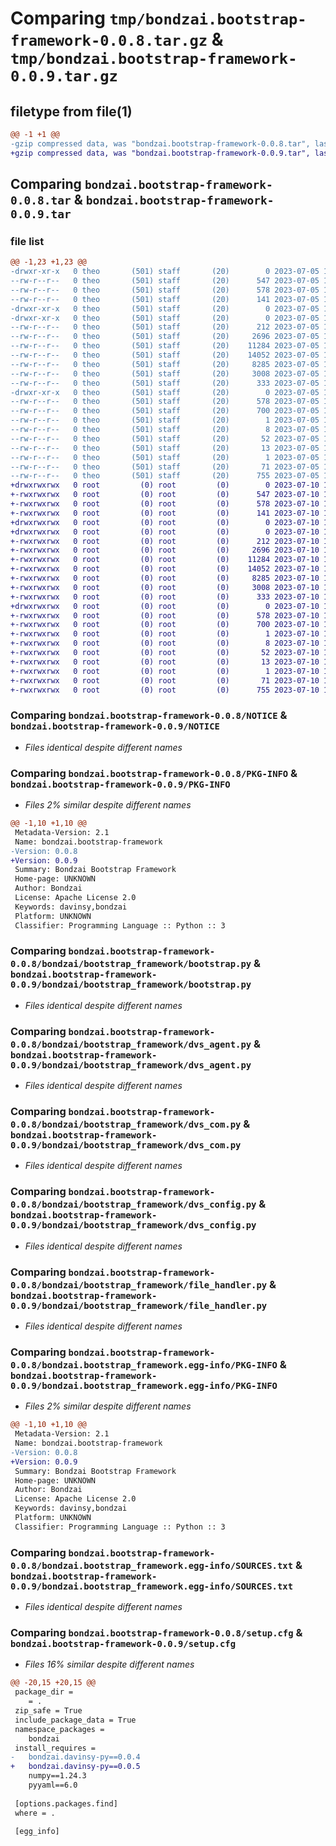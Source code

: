 # Comparing `tmp/bondzai.bootstrap-framework-0.0.8.tar.gz` & `tmp/bondzai.bootstrap-framework-0.0.9.tar.gz`

## filetype from file(1)

```diff
@@ -1 +1 @@
-gzip compressed data, was "bondzai.bootstrap-framework-0.0.8.tar", last modified: Wed Jul  5 12:40:50 2023, max compression
+gzip compressed data, was "bondzai.bootstrap-framework-0.0.9.tar", last modified: Mon Jul 10 17:59:32 2023, max compression
```

## Comparing `bondzai.bootstrap-framework-0.0.8.tar` & `bondzai.bootstrap-framework-0.0.9.tar`

### file list

```diff
@@ -1,23 +1,23 @@
-drwxr-xr-x   0 theo       (501) staff       (20)        0 2023-07-05 12:40:50.981659 bondzai.bootstrap-framework-0.0.8/
--rw-r--r--   0 theo       (501) staff       (20)      547 2023-07-05 12:40:15.000000 bondzai.bootstrap-framework-0.0.8/NOTICE
--rw-r--r--   0 theo       (501) staff       (20)      578 2023-07-05 12:40:50.981807 bondzai.bootstrap-framework-0.0.8/PKG-INFO
--rw-r--r--   0 theo       (501) staff       (20)      141 2023-07-05 12:40:15.000000 bondzai.bootstrap-framework-0.0.8/README.md
-drwxr-xr-x   0 theo       (501) staff       (20)        0 2023-07-05 12:40:50.976828 bondzai.bootstrap-framework-0.0.8/bondzai/
-drwxr-xr-x   0 theo       (501) staff       (20)        0 2023-07-05 12:40:50.979543 bondzai.bootstrap-framework-0.0.8/bondzai/bootstrap_framework/
--rw-r--r--   0 theo       (501) staff       (20)      212 2023-07-05 12:40:42.000000 bondzai.bootstrap-framework-0.0.8/bondzai/bootstrap_framework/__init__.py
--rw-r--r--   0 theo       (501) staff       (20)     2696 2023-07-05 12:40:15.000000 bondzai.bootstrap-framework-0.0.8/bondzai/bootstrap_framework/bootstrap.py
--rw-r--r--   0 theo       (501) staff       (20)    11284 2023-07-05 12:40:42.000000 bondzai.bootstrap-framework-0.0.8/bondzai/bootstrap_framework/dvs_agent.py
--rw-r--r--   0 theo       (501) staff       (20)    14052 2023-07-05 12:40:15.000000 bondzai.bootstrap-framework-0.0.8/bondzai/bootstrap_framework/dvs_com.py
--rw-r--r--   0 theo       (501) staff       (20)     8285 2023-07-05 12:40:42.000000 bondzai.bootstrap-framework-0.0.8/bondzai/bootstrap_framework/dvs_config.py
--rw-r--r--   0 theo       (501) staff       (20)     3008 2023-07-05 12:40:15.000000 bondzai.bootstrap-framework-0.0.8/bondzai/bootstrap_framework/file_handler.py
--rw-r--r--   0 theo       (501) staff       (20)      333 2023-07-05 12:40:15.000000 bondzai.bootstrap-framework-0.0.8/bondzai/bootstrap_framework/logger.py
-drwxr-xr-x   0 theo       (501) staff       (20)        0 2023-07-05 12:40:50.981445 bondzai.bootstrap-framework-0.0.8/bondzai.bootstrap_framework.egg-info/
--rw-r--r--   0 theo       (501) staff       (20)      578 2023-07-05 12:40:50.000000 bondzai.bootstrap-framework-0.0.8/bondzai.bootstrap_framework.egg-info/PKG-INFO
--rw-r--r--   0 theo       (501) staff       (20)      700 2023-07-05 12:40:50.000000 bondzai.bootstrap-framework-0.0.8/bondzai.bootstrap_framework.egg-info/SOURCES.txt
--rw-r--r--   0 theo       (501) staff       (20)        1 2023-07-05 12:40:50.000000 bondzai.bootstrap-framework-0.0.8/bondzai.bootstrap_framework.egg-info/dependency_links.txt
--rw-r--r--   0 theo       (501) staff       (20)        8 2023-07-05 12:40:50.000000 bondzai.bootstrap-framework-0.0.8/bondzai.bootstrap_framework.egg-info/namespace_packages.txt
--rw-r--r--   0 theo       (501) staff       (20)       52 2023-07-05 12:40:50.000000 bondzai.bootstrap-framework-0.0.8/bondzai.bootstrap_framework.egg-info/requires.txt
--rw-r--r--   0 theo       (501) staff       (20)       13 2023-07-05 12:40:50.000000 bondzai.bootstrap-framework-0.0.8/bondzai.bootstrap_framework.egg-info/top_level.txt
--rw-r--r--   0 theo       (501) staff       (20)        1 2023-07-05 12:40:50.000000 bondzai.bootstrap-framework-0.0.8/bondzai.bootstrap_framework.egg-info/zip-safe
--rw-r--r--   0 theo       (501) staff       (20)       71 2023-07-05 12:40:15.000000 bondzai.bootstrap-framework-0.0.8/pyproject.toml
--rw-r--r--   0 theo       (501) staff       (20)      755 2023-07-05 12:40:50.982367 bondzai.bootstrap-framework-0.0.8/setup.cfg
+drwxrwxrwx   0 root         (0) root         (0)        0 2023-07-10 17:59:32.883623 bondzai.bootstrap-framework-0.0.9/
+-rwxrwxrwx   0 root         (0) root         (0)      547 2023-07-10 17:56:54.000000 bondzai.bootstrap-framework-0.0.9/NOTICE
+-rwxrwxrwx   0 root         (0) root         (0)      578 2023-07-10 17:59:32.884132 bondzai.bootstrap-framework-0.0.9/PKG-INFO
+-rwxrwxrwx   0 root         (0) root         (0)      141 2023-07-10 17:56:54.000000 bondzai.bootstrap-framework-0.0.9/README.md
+drwxrwxrwx   0 root         (0) root         (0)        0 2023-07-10 17:59:32.349617 bondzai.bootstrap-framework-0.0.9/bondzai/
+drwxrwxrwx   0 root         (0) root         (0)        0 2023-07-10 17:59:32.655890 bondzai.bootstrap-framework-0.0.9/bondzai/bootstrap_framework/
+-rwxrwxrwx   0 root         (0) root         (0)      212 2023-07-10 17:59:21.000000 bondzai.bootstrap-framework-0.0.9/bondzai/bootstrap_framework/__init__.py
+-rwxrwxrwx   0 root         (0) root         (0)     2696 2023-07-10 17:56:54.000000 bondzai.bootstrap-framework-0.0.9/bondzai/bootstrap_framework/bootstrap.py
+-rwxrwxrwx   0 root         (0) root         (0)    11284 2023-07-10 17:56:54.000000 bondzai.bootstrap-framework-0.0.9/bondzai/bootstrap_framework/dvs_agent.py
+-rwxrwxrwx   0 root         (0) root         (0)    14052 2023-07-10 17:56:54.000000 bondzai.bootstrap-framework-0.0.9/bondzai/bootstrap_framework/dvs_com.py
+-rwxrwxrwx   0 root         (0) root         (0)     8285 2023-07-10 17:56:54.000000 bondzai.bootstrap-framework-0.0.9/bondzai/bootstrap_framework/dvs_config.py
+-rwxrwxrwx   0 root         (0) root         (0)     3008 2023-07-10 17:56:54.000000 bondzai.bootstrap-framework-0.0.9/bondzai/bootstrap_framework/file_handler.py
+-rwxrwxrwx   0 root         (0) root         (0)      333 2023-07-10 17:56:54.000000 bondzai.bootstrap-framework-0.0.9/bondzai/bootstrap_framework/logger.py
+drwxrwxrwx   0 root         (0) root         (0)        0 2023-07-10 17:59:32.857707 bondzai.bootstrap-framework-0.0.9/bondzai.bootstrap_framework.egg-info/
+-rwxrwxrwx   0 root         (0) root         (0)      578 2023-07-10 17:59:32.000000 bondzai.bootstrap-framework-0.0.9/bondzai.bootstrap_framework.egg-info/PKG-INFO
+-rwxrwxrwx   0 root         (0) root         (0)      700 2023-07-10 17:59:32.000000 bondzai.bootstrap-framework-0.0.9/bondzai.bootstrap_framework.egg-info/SOURCES.txt
+-rwxrwxrwx   0 root         (0) root         (0)        1 2023-07-10 17:59:32.000000 bondzai.bootstrap-framework-0.0.9/bondzai.bootstrap_framework.egg-info/dependency_links.txt
+-rwxrwxrwx   0 root         (0) root         (0)        8 2023-07-10 17:59:32.000000 bondzai.bootstrap-framework-0.0.9/bondzai.bootstrap_framework.egg-info/namespace_packages.txt
+-rwxrwxrwx   0 root         (0) root         (0)       52 2023-07-10 17:59:32.000000 bondzai.bootstrap-framework-0.0.9/bondzai.bootstrap_framework.egg-info/requires.txt
+-rwxrwxrwx   0 root         (0) root         (0)       13 2023-07-10 17:59:32.000000 bondzai.bootstrap-framework-0.0.9/bondzai.bootstrap_framework.egg-info/top_level.txt
+-rwxrwxrwx   0 root         (0) root         (0)        1 2023-07-10 17:59:31.000000 bondzai.bootstrap-framework-0.0.9/bondzai.bootstrap_framework.egg-info/zip-safe
+-rwxrwxrwx   0 root         (0) root         (0)       71 2023-07-10 17:56:54.000000 bondzai.bootstrap-framework-0.0.9/pyproject.toml
+-rwxrwxrwx   0 root         (0) root         (0)      755 2023-07-10 17:59:32.888137 bondzai.bootstrap-framework-0.0.9/setup.cfg
```

### Comparing `bondzai.bootstrap-framework-0.0.8/NOTICE` & `bondzai.bootstrap-framework-0.0.9/NOTICE`

 * *Files identical despite different names*

### Comparing `bondzai.bootstrap-framework-0.0.8/PKG-INFO` & `bondzai.bootstrap-framework-0.0.9/PKG-INFO`

 * *Files 2% similar despite different names*

```diff
@@ -1,10 +1,10 @@
 Metadata-Version: 2.1
 Name: bondzai.bootstrap-framework
-Version: 0.0.8
+Version: 0.0.9
 Summary: Bondzai Bootstrap Framework
 Home-page: UNKNOWN
 Author: Bondzai
 License: Apache License 2.0
 Keywords: davinsy,bondzai
 Platform: UNKNOWN
 Classifier: Programming Language :: Python :: 3
```

### Comparing `bondzai.bootstrap-framework-0.0.8/bondzai/bootstrap_framework/bootstrap.py` & `bondzai.bootstrap-framework-0.0.9/bondzai/bootstrap_framework/bootstrap.py`

 * *Files identical despite different names*

### Comparing `bondzai.bootstrap-framework-0.0.8/bondzai/bootstrap_framework/dvs_agent.py` & `bondzai.bootstrap-framework-0.0.9/bondzai/bootstrap_framework/dvs_agent.py`

 * *Files identical despite different names*

### Comparing `bondzai.bootstrap-framework-0.0.8/bondzai/bootstrap_framework/dvs_com.py` & `bondzai.bootstrap-framework-0.0.9/bondzai/bootstrap_framework/dvs_com.py`

 * *Files identical despite different names*

### Comparing `bondzai.bootstrap-framework-0.0.8/bondzai/bootstrap_framework/dvs_config.py` & `bondzai.bootstrap-framework-0.0.9/bondzai/bootstrap_framework/dvs_config.py`

 * *Files identical despite different names*

### Comparing `bondzai.bootstrap-framework-0.0.8/bondzai/bootstrap_framework/file_handler.py` & `bondzai.bootstrap-framework-0.0.9/bondzai/bootstrap_framework/file_handler.py`

 * *Files identical despite different names*

### Comparing `bondzai.bootstrap-framework-0.0.8/bondzai.bootstrap_framework.egg-info/PKG-INFO` & `bondzai.bootstrap-framework-0.0.9/bondzai.bootstrap_framework.egg-info/PKG-INFO`

 * *Files 2% similar despite different names*

```diff
@@ -1,10 +1,10 @@
 Metadata-Version: 2.1
 Name: bondzai.bootstrap-framework
-Version: 0.0.8
+Version: 0.0.9
 Summary: Bondzai Bootstrap Framework
 Home-page: UNKNOWN
 Author: Bondzai
 License: Apache License 2.0
 Keywords: davinsy,bondzai
 Platform: UNKNOWN
 Classifier: Programming Language :: Python :: 3
```

### Comparing `bondzai.bootstrap-framework-0.0.8/bondzai.bootstrap_framework.egg-info/SOURCES.txt` & `bondzai.bootstrap-framework-0.0.9/bondzai.bootstrap_framework.egg-info/SOURCES.txt`

 * *Files identical despite different names*

### Comparing `bondzai.bootstrap-framework-0.0.8/setup.cfg` & `bondzai.bootstrap-framework-0.0.9/setup.cfg`

 * *Files 16% similar despite different names*

```diff
@@ -20,15 +20,15 @@
 package_dir = 
 	= .
 zip_safe = True
 include_package_data = True
 namespace_packages = 
 	bondzai
 install_requires = 
-	bondzai.davinsy-py==0.0.4
+	bondzai.davinsy-py==0.0.5
 	numpy==1.24.3
 	pyyaml==6.0
 
 [options.packages.find]
 where = .
 
 [egg_info]
```

